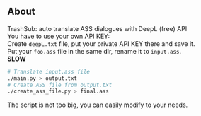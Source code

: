 ## About  
TrashSub: auto translate ASS dialogues with DeepL (free) API  
You have to use your own API KEY:  
Create `deepL.txt` file, put your private API KEY there and save it.  
Put your `foo.ass` file in the same dir, rename it to `input.ass`.  
**SLOW**
```bash
# Translate input.ass file
./main.py > output.txt
# Create ASS file from output.txt
./create_ass_file.py > final.ass
```
The script is not too big, you can easily modify to your needs.
